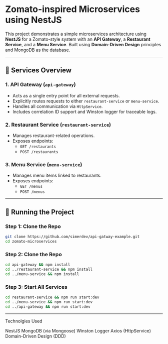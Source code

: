 # Zomato-inspired Microservices using NestJS

This project demonstrates a simple microservices architecture using **NestJS** for a Zomato-style system with an **API Gateway**, a **Restaurant Service**, and a **Menu Service**. Built using **Domain-Driven Design** principles and MongoDB as the database.

---

## 🧱 Services Overview

### 1. API Gateway (`api-gateway`)
- Acts as a single entry point for all external requests.
- Explicitly routes requests to either `restaurant-service` or `menu-service`.
- Handles all communication via `HttpService`.
- Includes correlation ID support and Winston logger for traceable logs.

### 2. Restaurant Service (`restaurant-service`)
- Manages restaurant-related operations.
- Exposes endpoints:
  - `GET /restaurants`
  - `POST /restaurants`

### 3. Menu Service (`menu-service`)
- Manages menu items linked to restaurants.
- Exposes endpoints:
  - `GET /menus`
  - `POST /menus`

---

## 🚀 Running the Project

### Step 1: Clone the Repo

```bash
git clone https://github.com/simerdev/api-gatway-example.git
cd zomato-microservices
```

### Step 2: Clone the Repo

```bash
cd api-gateway && npm install
cd ../restaurant-service && npm install
cd ../menu-service && npm install
```

### Step 3: Start All Services

```bash
cd restaurant-service && npm run start:dev
cd ../menu-service && npm run start:dev
cd ../api-gateway && npm run start:dev
```

---

Technolgies Used

NestJS
MongoDB (via Mongoose)
Winston Logger
Axios (HttpService)
Domain-Driven Design (DDD)
